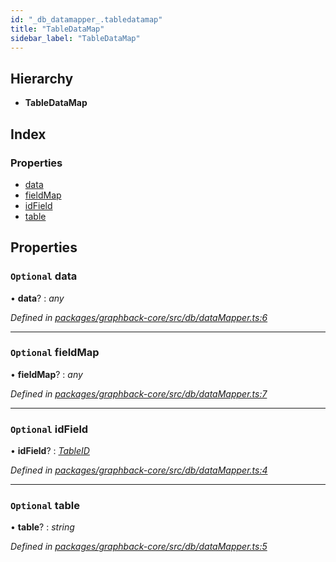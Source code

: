 ```yaml
---
id: "_db_datamapper_.tabledatamap"
title: "TableDataMap"
sidebar_label: "TableDataMap"
---
```


## Hierarchy

* **TableDataMap**

## Index

### Properties

* [data](_db_datamapper_.tabledatamap.md#optional-data)
* [fieldMap](_db_datamapper_.tabledatamap.md#optional-fieldmap)
* [idField](_db_datamapper_.tabledatamap.md#optional-idfield)
* [table](_db_datamapper_.tabledatamap.md#optional-table)

## Properties

### `Optional` data

• **data**? : *any*

*Defined in [packages/graphback-core/src/db/dataMapper.ts:6](https://github.com/aerogear/graphback/blob/bc616b51/packages/graphback-core/src/db/dataMapper.ts#L6)*

___

### `Optional` fieldMap

• **fieldMap**? : *any*

*Defined in [packages/graphback-core/src/db/dataMapper.ts:7](https://github.com/aerogear/graphback/blob/bc616b51/packages/graphback-core/src/db/dataMapper.ts#L7)*

___

### `Optional` idField

• **idField**? : *[TableID](_db_datamapper_.tableid.md)*

*Defined in [packages/graphback-core/src/db/dataMapper.ts:4](https://github.com/aerogear/graphback/blob/bc616b51/packages/graphback-core/src/db/dataMapper.ts#L4)*

___

### `Optional` table

• **table**? : *string*

*Defined in [packages/graphback-core/src/db/dataMapper.ts:5](https://github.com/aerogear/graphback/blob/bc616b51/packages/graphback-core/src/db/dataMapper.ts#L5)*
